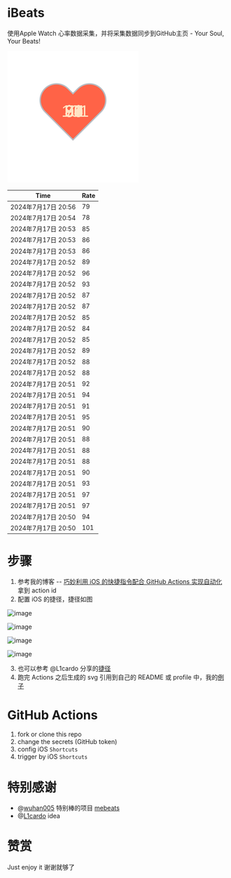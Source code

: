 # iBeats
使用Apple Watch 心率数据采集，并将采集数据同步到GitHub主页 - Your Soul, Your Beats!

![](./files/heart.svg)

<!--START_SECTION:my_heart_rate-->
| Time | Rate | 
 | ---- | ---- | 
| 2024年7月17日 20:56 | 79 |
| 2024年7月17日 20:54 | 78 |
| 2024年7月17日 20:53 | 85 |
| 2024年7月17日 20:53 | 86 |
| 2024年7月17日 20:53 | 86 |
| 2024年7月17日 20:52 | 89 |
| 2024年7月17日 20:52 | 96 |
| 2024年7月17日 20:52 | 93 |
| 2024年7月17日 20:52 | 87 |
| 2024年7月17日 20:52 | 87 |
| 2024年7月17日 20:52 | 85 |
| 2024年7月17日 20:52 | 84 |
| 2024年7月17日 20:52 | 85 |
| 2024年7月17日 20:52 | 89 |
| 2024年7月17日 20:52 | 88 |
| 2024年7月17日 20:52 | 88 |
| 2024年7月17日 20:51 | 92 |
| 2024年7月17日 20:51 | 94 |
| 2024年7月17日 20:51 | 91 |
| 2024年7月17日 20:51 | 95 |
| 2024年7月17日 20:51 | 90 |
| 2024年7月17日 20:51 | 88 |
| 2024年7月17日 20:51 | 88 |
| 2024年7月17日 20:51 | 88 |
| 2024年7月17日 20:51 | 90 |
| 2024年7月17日 20:51 | 93 |
| 2024年7月17日 20:51 | 97 |
| 2024年7月17日 20:51 | 97 |
| 2024年7月17日 20:50 | 94 |
| 2024年7月17日 20:50 | 101 |

<!--END_SECTION:my_heart_rate-->

# 步骤
1. 参考我的博客 -- [巧妙利用 iOS 的快捷指令配合 GitHub Actions 实现自动化](https://github.com/yihong0618/gitblog/issues/198) 拿到 action id
2. 配置 iOS 的捷径，捷径如图

![image](https://user-images.githubusercontent.com/15976103/122154218-0db0b480-ce97-11eb-93bb-5aec07c558dc.png)

![image](https://user-images.githubusercontent.com/15976103/122154236-186b4980-ce97-11eb-8e4b-70551a0391ae.png)

![image](https://user-images.githubusercontent.com/15976103/122154268-2d47dd00-ce97-11eb-902e-3acf292265a9.png)

![image](https://user-images.githubusercontent.com/15976103/122174055-fa144680-ceb4-11eb-9be2-3eb83cd516f7.png)

3. 也可以参考 @L1cardo 分享的[捷径](https://www.icloud.com/shortcuts/6ab6047b459c41ad822ad6b94b1c03d4)
4. 跑完 Actions 之后生成的 svg 引用到自己的 README 或 profile 中，我的[例子](https://github.com/yihong0618) 

# GitHub Actions

1. fork or clone this repo
2. change the secrets (GitHub token)
3. config iOS `Shortcuts` 
4. trigger by iOS `Shortcuts`

# 特别感谢
- @[wuhan005](https://github.com/wuhan005) 特别棒的项目 [mebeats](https://github.com/wuhan005/mebeats)
- @[L1cardo](https://github.com/L1cardo) idea

# 赞赏
Just enjoy it
谢谢就够了
